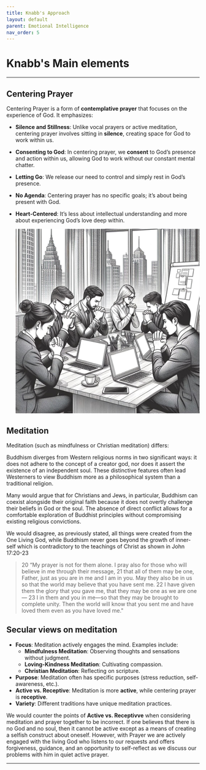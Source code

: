 ```yaml
---
title: Knabb's Approach
layout: default 
parent: Emotional Intelligence
nav_order: 5
---
```


# Knabb's Main elements

---

## Centering Prayer

Centering Prayer is a form of **contemplative prayer** that focuses on the experience of God. It emphasizes:

- **Silence and Stillness**: Unlike vocal prayers or active meditation, centering prayer involves sitting in **silence**, creating space for God to work within us.
- **Consenting to God**: In centering prayer, we **consent** to God’s presence and action within us, allowing God to work without our constant mental chatter.
- **Letting Go**: We release our need to control and simply rest in God’s presence.
- **No Agenda**: Centering prayer has no specific goals; it’s about being present with God.
- **Heart-Centered**: It’s less about intellectual understanding and more about experiencing God’s love deep within.

    ![Image of the prayerful](../images/Knabbsprayerful.png)

## Meditation

Meditation (such as mindfulness or Christian meditation) differs:

Buddhism diverges from Western religious norms in two significant ways: it does not adhere to the concept of a creator god, nor does it assert the existence of an independent soul. These distinctive features often lead Westerners to view Buddhism more as a philosophical system than a traditional religion.

Many would argue that for Christians and Jews, in particular, Buddhism can coexist alongside their original faith because it does not overtly challenge their beliefs in God or the soul. The absence of direct conflict allows for a comfortable exploration of Buddhist principles without compromising existing religious convictions.

We would disagree, as previously stated, all things were created from the One Living God, while Buddhism never goes beyond the growth of inner-self which is contradictory to the teachings of Christ as shown in John 17:20-23

> 20 “My prayer is not for them alone. I pray also for those who will believe in me through their message, 21 that all of them may be one, Father, just as you are in me and I am in you. May they also be in us so that the world may believe that you have sent me. 22 I have given them the glory that you gave me, that they may be one as we are one— 23 I in them and you in me—so that they may be brought to complete unity. Then the world will know that you sent me and have loved them even as you have loved me."

## Secular views on meditation

- **Focus**: Meditation actively engages the mind. Examples include:
  - **Mindfulness Meditation**: Observing thoughts and sensations without judgment.
  - **Loving-Kindness Meditation**: Cultivating compassion.
  - **Christian Meditation**: Reflecting on scripture.
- **Purpose**: Meditation often has specific purposes (stress reduction, self-awareness, etc.).
- **Active vs. Receptive**: Meditation is more **active**, while centering prayer is **receptive**.
- **Variety**: Different traditions have unique meditation practices.

We would counter the points of **Active vs. Receptivve** when considering meditation and prayer together to be incorrect. If one believes that there is no God and no soul, then it cannot be active except as a means of creating a selfish construct about oneself. However, with Prayer we are actively engaged with the living God who listens to our requests and offers forgiveness, guidance, and an opportunity to self-reflect as we discuss our problems with him in quiet active prayer.

---
